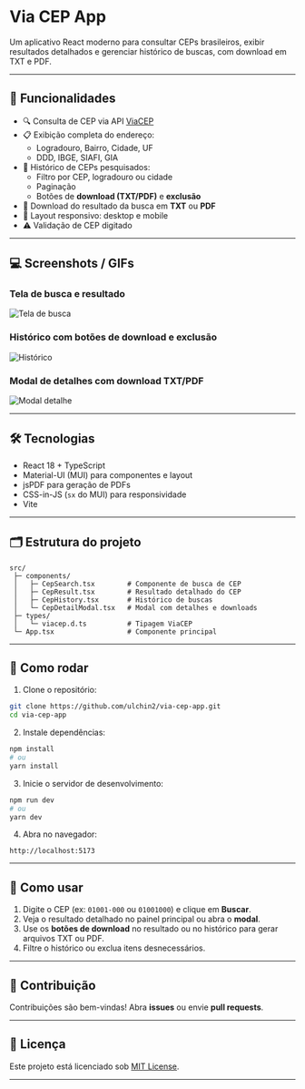 
# Via CEP App

Um aplicativo React moderno para consultar CEPs brasileiros, exibir resultados detalhados e gerenciar histórico de buscas, com download em TXT e PDF.

---

## 🎯 Funcionalidades

- 🔍 Consulta de CEP via API [ViaCEP](https://viacep.com.br/)
- 📋 Exibição completa do endereço:
  - Logradouro, Bairro, Cidade, UF
  - DDD, IBGE, SIAFI, GIA
- 📜 Histórico de CEPs pesquisados:
  - Filtro por CEP, logradouro ou cidade
  - Paginação
  - Botões de **download (TXT/PDF)** e **exclusão**
- 💾 Download do resultado da busca em **TXT** ou **PDF**
- 📱 Layout responsivo: desktop e mobile
- ⚠️ Validação de CEP digitado

---

## 💻 Screenshots / GIFs

### Tela de busca e resultado

![Tela de busca](./assets/TelaInicial.gif)

### Histórico com botões de download e exclusão

![Histórico](./assets/Historico.gif)

### Modal de detalhes com download TXT/PDF

![Modal detalhe](./assets/Historicodetalhar.gif)



---

## 🛠 Tecnologias

- React 18 + TypeScript
- Material-UI (MUI) para componentes e layout
- jsPDF para geração de PDFs
- CSS-in-JS (`sx` do MUI) para responsividade
- Vite

---

## 🗂 Estrutura do projeto

```
src/
 ├─ components/
 │   ├─ CepSearch.tsx        # Componente de busca de CEP
 │   ├─ CepResult.tsx        # Resultado detalhado do CEP
 │   ├─ CepHistory.tsx       # Histórico de buscas
 │   └─ CepDetailModal.tsx   # Modal com detalhes e downloads
 ├─ types/
 │   └─ viacep.d.ts          # Tipagem ViaCEP
 └─ App.tsx                  # Componente principal
```

---

## 🚀 Como rodar

1. Clone o repositório:

```bash
git clone https://github.com/ulchin2/via-cep-app.git
cd via-cep-app
```

2. Instale dependências:

```bash
npm install
# ou
yarn install
```

3. Inicie o servidor de desenvolvimento:

```bash
npm run dev
# ou
yarn dev
```

4. Abra no navegador:

```
http://localhost:5173
```

---

## 🎨 Como usar

1. Digite o CEP (ex: `01001-000` ou `01001000`) e clique em **Buscar**.
2. Veja o resultado detalhado no painel principal ou abra o **modal**.
3. Use os **botões de download** no resultado ou no histórico para gerar arquivos TXT ou PDF.
4. Filtre o histórico ou exclua itens desnecessários.

---

## 🤝 Contribuição

Contribuições são bem-vindas! Abra **issues** ou envie **pull requests**.  

---

## 📄 Licença

Este projeto está licenciado sob [MIT License](LICENSE).

---
